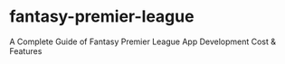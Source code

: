 # fantasy-premier-league
A Complete Guide of Fantasy Premier League App Development Cost &amp; Features
